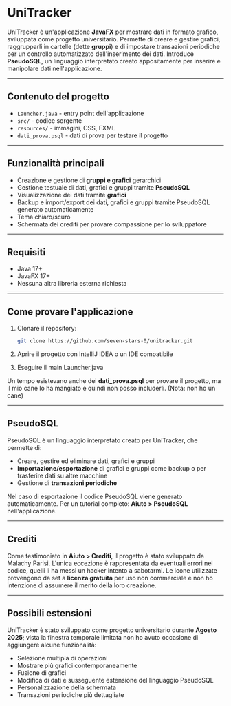 # UniTracker

UniTracker è un'applicazione **JavaFX** per mostrare dati in formato grafico, sviluppata come progetto universitario.
Permette di creare e gestire grafici, raggrupparli in cartelle (dette **gruppi**) e di impostare transazioni periodiche per un controllo automatizzato dell'inserimento dei dati.
Introduce **PseudoSQL**, un linguaggio interpretato creato appositamente per inserire e manipolare dati nell'applicazione.

---

## Contenuto del progetto

- `Launcher.java` - entry point dell'applicazione
- `src/` - codice sorgente
- `resources/` - immagini, CSS, FXML
- `dati_prova.psql` - dati di prova per testare il progetto

---

## Funzionalità principali

- Creazione e gestione di **gruppi e grafici** gerarchici
- Gestione testuale di dati, grafici e gruppi tramite **PseudoSQL**
- Visualizzazione dei dati tramite **grafici**
- Backup e import/export dei dati, grafici e gruppi tramite PseudoSQL generato automaticamente
- Tema chiaro/scuro
- Schermata dei crediti per provare compassione per lo sviluppatore

---

## Requisiti

- Java 17+
- JavaFX 17+
- Nessuna altra libreria esterna richiesta

---

## Come provare l'applicazione

1. Clonare il repository:
   ```bash
   git clone https://github.com/seven-stars-0/unitracker.git
   ```
2. Aprire il progetto con IntelliJ IDEA o un IDE compatibile

3. Eseguire il main Launcher.java

Un tempo esistevano anche dei **dati_prova.psql** per provare il progetto, ma il mio cane lo ha mangiato e quindi non posso includerli.
(Nota: non ho un cane)

---

## PseudoSQL

PseudoSQL è un linguaggio interpretato creato per UniTracker, che permette di:

- Creare, gestire ed eliminare dati, grafici e gruppi
- **Importazione/esportazione** di grafici e gruppi come backup o per trasferire dati su altre macchine
- Gestione di **transazioni periodiche**

Nel caso di esportazione il codice PseudoSQL viene generato automaticamente.
Per un tutorial completo: **Aiuto > PseudoSQL** nell'applicazione.

---

## Crediti

Come testimoniato in **Aiuto > Crediti**, il progetto è stato sviluppato da Malachy Parisi.
L'unica eccezione è rappresentata da eventuali errori nel codice, quelli li ha messi un hacker intento a sabotarmi.
Le icone utilizzate provengono da set a **licenza gratuita** per uso non commerciale e non ho intenzione di assumere il merito della loro creazione.

---

## Possibili estensioni

UniTracker è stato sviluppato come progetto universitario durante **Agosto 2025**; vista la finestra temporale limitata non ho avuto occasione di aggiungere alcune funzionalità:
- Selezione multipla di operazioni
- Mostrare più grafici contemporaneamente
- Fusione di grafici
- Modifica di dati e susseguente estensione del linguaggio PseudoSQL
- Personalizzazione della schermata
- Transazioni periodiche più dettagliate
